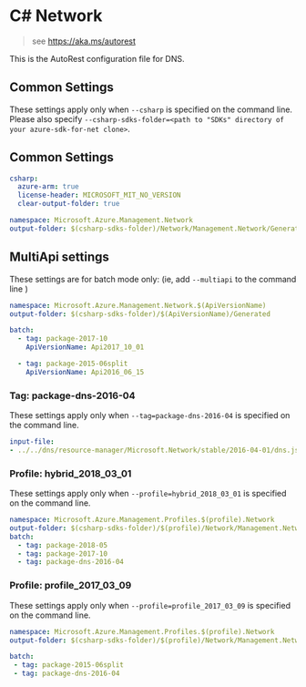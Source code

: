 # C# Network

> see https://aka.ms/autorest

This is the AutoRest configuration file for DNS.

## Common Settings

These settings apply only when `--csharp` is specified on the command line.
Please also specify `--csharp-sdks-folder=<path to "SDKs" directory of your azure-sdk-for-net clone>`.

## Common Settings
``` yaml $(csharp)
csharp:
  azure-arm: true
  license-header: MICROSOFT_MIT_NO_VERSION  
  clear-output-folder: true
```

``` yaml $(csharp) && !$(multiapi) && !$(profile)
namespace: Microsoft.Azure.Management.Network
output-folder: $(csharp-sdks-folder)/Network/Management.Network/Generated
```

## MultiApi settings
These settings are for batch mode only: (ie, add `--multiapi` to the command line )

``` yaml $(multiapi)
namespace: Microsoft.Azure.Management.Network.$(ApiVersionName)
output-folder: $(csharp-sdks-folder)/$(ApiVersionName)/Generated

batch:
  - tag: package-2017-10
    ApiVersionName: Api2017_10_01

  - tag: package-2015-06split
    ApiVersionName: Api2016_06_15
```

### Tag: package-dns-2016-04

These settings apply only when `--tag=package-dns-2016-04` is specified on the command line.

``` yaml $(tag) == 'package-dns-2016-04'
input-file:
- ../../dns/resource-manager/Microsoft.Network/stable/2016-04-01/dns.json
```

### Profile: hybrid_2018_03_01

These settings apply only when `--profile=hybrid_2018_03_01` is specified on the command line.

```yaml $(profile)=='hybrid_2018_03_01'
namespace: Microsoft.Azure.Management.Profiles.$(profile).Network
output-folder: $(csharp-sdks-folder)/$(profile)/Network/Management.Network/Generated
batch:
  - tag: package-2018-05
  - tag: package-2017-10
  - tag: package-dns-2016-04
```

### Profile: profile_2017_03_09

These settings apply only when `--profile=profile_2017_03_09` is specified on the command line.

``` yaml $(profile)=='profile_2017_03_09'
namespace: Microsoft.Azure.Management.Profiles.$(profile).Network
output-folder: $(csharp-sdks-folder)/$(profile)/Network/Management.Network/Generated

batch:
 - tag: package-2015-06split
 - tag: package-dns-2016-04
 ```
